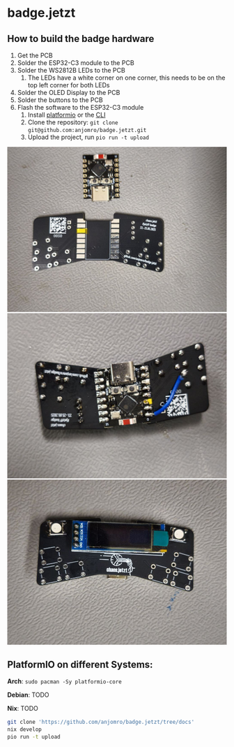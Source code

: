 # badge.jetzt


## How to build the badge hardware

1. Get the PCB
2. Solder the ESP32-C3 module to the PCB
3. Solder the WS2812B LEDs to the PCB
   1. The LEDs have a white corner on one corner, this needs to be on the top left corner for both LEDs
4. Solder the OLED Display to the PCB
5. Solder the buttons to the PCB
6. Flash the software to the ESP32-C3 module
   1. Install [platformio](https://platformio.org/platformio-ide) or the [CLI](https://docs.platformio.org/en/latest/core/index.html)
   2. Clone the repository: `git clone git@github.com:anjomro/badge.jetzt.git`
   3. Upload the project, run `pio run -t upload`

![ESP-C3 with PCB](images/esp_with_pcb_separated.jpg "ESP-C3 with PCB separated")
![ESP-C3 with PCB soldered](images/esp_with_pcb_soldered.jpg "ESP-C3 with PCB soldered")
![PCB front with display](images/pcb_with_display.jpg "PCB with display soldered on ti")

## PlatformIO on different Systems:
**Arch**: `sudo pacman -Sy platformio-core`

**Debian**: TODO

**Nix**: TODO
```Bash
git clone 'https://github.com/anjomro/badge.jetzt/tree/docs'
nix develop
pio run -t upload
```

